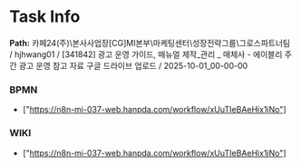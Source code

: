 # Task Info

**Path:** 카페24(주)\본사사업장\[CG]MI본부\마케팅센터\성장전략그룹\그로스파트너팀 / hjhwang01 / [341842] 광고 운영 가이드, 매뉴얼 제작_관리 _ 매체사 - 에이블리 주간 광고 운영 참고 자료 구글 드라이브 업로드 / 2025-10-01_00-00-00

### BPMN
- ["https://n8n-mi-037-web.hanpda.com/workflow/xUuTIeBAeHix1jNo"]

### WIKI
- ["https://n8n-mi-037-web.hanpda.com/workflow/xUuTIeBAeHix1jNo"]

